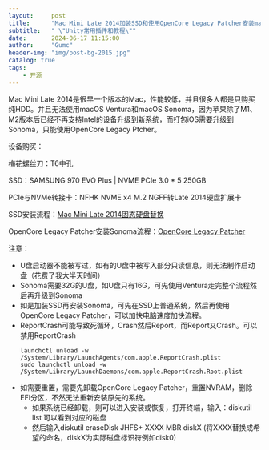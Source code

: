```yaml
---
layout:     post
title:      "Mac Mini Late 2014加装SSD和使用OpenCore Legacy Patcher安装macOS Sonoma"
subtitle:   " \"Unity常用插件和教程\""
date:       2024-06-17 11:15:00
author:     "Gumc"
header-img: "img/post-bg-2015.jpg"
catalog: true
tags:
    - 开源
---
```

Mac Mini Late 2014是很早一个版本的Mac，性能较低，并且很多人都是只购买纯HDD。并且无法使用macOS Ventura和macOS Sonoma，因为苹果除了M1、M2版本后已经不再支持Intel的设备升级到新系统，而打包iOS需要升级到Sonoma，只能使用OpenCore Legacy Ptcher。

设备购买：

梅花螺丝刀：T6中孔

SSD：SAMSUNG 970 EVO Plus | NVME PCIe 3.0 * 5  250GB

PCIe与NVMe转接卡：NFHK NVME x4 M.2 NGFF转Late 2014硬盘扩展卡

SSD安装流程：[Mac Mini Late 2014固态硬盘替换](https://zh.ifixit.com/Guide/2014%E5%B9%B4%E6%9C%AB%E6%AC%BE+Mac+Mini+%E5%9B%BA%E6%80%81%E7%A1%AC%E7%9B%98%E6%9B%BF%E6%8D%A2/32646)

OpenCore Legacy Patcher安装Sonoma流程：[OpenCore Legacy Patcher](https://dortania.github.io/OpenCore-Legacy-Patcher/INSTALLER.html)

注意：

* U盘启动器不能被写过，如有的U盘中被写入部分只读信息，则无法制作启动盘（花费了我大半天时间）
* Sonoma需要32G的U盘，如U盘只有16G，可先使用Ventura走完整个流程然后再升级到Sonoma
* 如是加装SSD再安装Sonoma，可先在SSD上普通系统，然后再使用OpenCore Legacy Patcher，可以加快电脑速度加快流程。
* ReportCrash可能导致死循环，Crash然后Report，而Report又Crash。可以禁用ReportCrash
  ```
  launchctl unload -w /System/Library/LaunchAgents/com.apple.ReportCrash.plist
  sudo launchctl unload -w /System/Library/LaunchDaemons/com.apple.ReportCrash.Root.plist
  ```
* 如需要重置，需要先卸载OpenCore Legacy Patcher，重置NVRAM，删除EFI分区，不然无法重新安装原先的系统。
  * 如果系统已经卸载，则可以进入安装或恢复，打开终端，输入：diskutil list 可以看到对应的磁盘
  * 然后输入diskutil eraseDisk JHFS+ XXXX MBR diskX  (将XXXX替换成希望的命名，diskX为实际磁盘标识符例如disk0)
